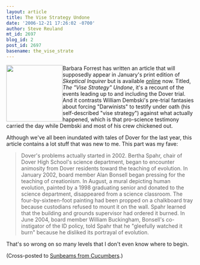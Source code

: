 ```yaml
---
layout: article
title: The Vise Strategy Undone
date: '2006-12-21 17:26:02 -0700'
author: Steve Reuland
mt_id: 2697
blog_id: 2
post_id: 2697
basename: the_vise_strate
---
```

<img src="http://www.subgenius.com/bigfist/pics6/BELCHER/cgbelcher/vise.jpg" alt="" width="150" style="float:left;" />Barbara Forrest has written an article that will supposedly appear in January's print edition of _Skeptical Inquirer_ but is available [online](http://www.csicop.org/intelligentdesignwatch/kitzmiller.html) now.  Titled, _The "Vise Strategy" Undone_, it's a recount of the events leading up to and including the Dover trial.  And it contrasts William Dembski's pre-trial fantasies about forcing "Darwinists" to testify under oath (his self-described "vise strategy") against what actually happened, which is that pro-science testimony carried the day while Dembski and most of his crew chickened out.  

Although we've all been inundated with tales of Dover for the last year, this article contains a lot stuff that was new to me.  This part was my fave:

> Dover's problems actually started in 2002. Bertha Spahr, chair of Dover High School's science department, began to encounter animosity from Dover residents toward the teaching of evolution. In January 2002, board member Alan Bonsell began pressing for the teaching of creationism. In August, a mural depicting human evolution, painted by a 1998 graduating senior and donated to the science department, disappeared from a science classroom. The four-by-sixteen-foot painting had been propped on a chalkboard tray because custodians refused to mount it on the wall. Spahr learned that the building and grounds supervisor had ordered it burned. In June 2004, board member William Buckingham, Bonsell's co-instigator of the ID policy, told Spahr that he "gleefully watched it burn" because he disliked its portrayal of evolution.

That's so wrong on so many levels that I don't even know where to begin.

(Cross-posted to [Sunbeams from Cucumbers](http://stevereuland.blogspot.com/2006/12/vise-strategy-undone.html).)
